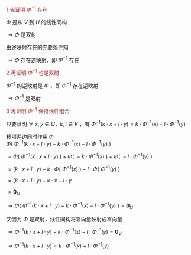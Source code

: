 <font color=brown>1 先证明 $\Phi^{-1}$ 存在</font>    
    
 $\Phi$ 是从 $V$ 到 $U$ 的线性同构    
    
 $\Rightarrow\Phi$ 是双射    
    
由逆映射存在的充要条件知    
    
 $\Rightarrow\Phi$ 存在逆映射，即 $\Phi^{-1}$ 存在    
    
<font color=brown>2 再证明 $\Phi^{-1}$ 也是双射</font>    
    
 $\Phi^{-1}$ 的逆映射是 $\Phi$ ，即 $\Phi^{-1}$ 存在逆映射    
    
 $\Rightarrow\Phi^{-1}$ 是双射    
    
<font color=brown>3 再证明 $\Phi^{-1}$ 保持线性组合</font>    
    
只要证明 $\forall\ x,y\in U，k,l\in K$ ，有 $\Phi^{-1}(    
k\cdot x+l\cdot y)    
=k\cdot\Phi^{-1}(x)+l\cdot\Phi^{-1}(y)$     
    
移项两边同时作用 $\Phi$     
 $\Phi(\ \Phi^{-1}(    
k\cdot x+l\cdot y)-k\cdot\Phi^{-1}(x)    
-l\cdot\Phi^{-1}(y) \ )$     
    
 $=\Phi(\ \Phi^{-1}(k\cdot x+l\cdot y)\ )    
+\Phi(\ -k\cdot\Phi^{-1}(x) \ )    
+\Phi(\ -l\cdot\Phi^{-1}(y) \ )$     
    
 $=(k\cdot x+l\cdot y)-k\cdot\Phi(\ \Phi^{-1}(x) \ )-l\cdot\Phi(\ \Phi^{-1}(y) \ )$     
    
 $=(k\cdot x+l\cdot y)-k\cdot x-l\cdot y$     
    
 $=\mathbf0_U$     
    
 $\Rightarrow\Phi(\ \Phi^{-1}(    
k\cdot x+l\cdot y)-k\cdot\Phi^{-1}(x)    
-l\cdot\Phi^{-1}(y) \ )=\mathbf0_U$     
    
又因为 $\Phi$ 是双射，线性同构将零向量映射成零向量    
    
 $\Rightarrow\Phi^{-1}(    
k\cdot x+l\cdot y)-k\cdot\Phi^{-1}(x)    
-l\cdot\Phi^{-1}(y)=\mathbf0_V$     
    
 $\Rightarrow\Phi^{-1}(k\cdot x+l\cdot y)    
=k\cdot\Phi^{-1}(x)+l\cdot\Phi^{-1}(y)$     
